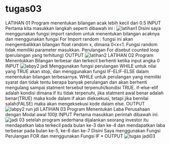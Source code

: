 # tugas03 
LATIHAN 01
Program menentukan bilangan acak lebih kecil dari 0.5
INPUT
Pertama kita masukkan langkah seperti dibawah ini :
![latihan1](https://user-images.githubusercontent.com/46734869/53008460-0c5c5200-346c-11e9-9f5b-4a10719d2694.jpg)
Disini saya menggunakan fungsi import random untuk menentukan bilangan acaknya dan menggunakan fungsi For 
Import random : fungsi ini akan mengembalikkan bilangan float random x, dimana 0<x<1. Fungsi random tidak memiliki parameter masukkan.
Perulangan For disebut counted loop (perulangan yang terhitung)
OUTPUT
![latihan2](https://user-images.githubusercontent.com/46734869/53009016-23e80a80-346d-11e9-9257-860708587936.jpg)
LATIHAN O2
Program Menentukkan Bilangan terbesar dan terkecil berhenti ketika input angka 0
INPUT
![labpy2 jadi](https://user-images.githubusercontent.com/46734869/53009126-63aef200-346d-11e9-9ca7-4d8fa3844322.png)
Menggunakan fungsi perulangan WHILE untuk nilai yang TRUE akan stop, dan menggunakan fungsi IF-ELIF-ELSE dalam menentukan bilangan terbesarnya.
WHILE untuk perulangan yang memiliki syarat dan tidak tentu berapa banyak perulangan dan akan berhenti mengulang sampai statment tersebut terpenuhi/kondisi TRUE.
if-else-elif adalah kondisi dimana if itu tidak terpenuhi, jika statment awal benar adalah benar(TRUE) maka kode dalam if akan dieksekusi, tetapi jika bernilai salah(FALSE) maka akan mengeksekusi kode dalam else.
OUTPUT
![labpy2 run jdi](https://user-images.githubusercontent.com/46734869/53009606-7c6bd780-346e-11e9-84e1-2f4bae5b8fbe.png)
LATIHAN 03
Program Menentukan Laba Perusahaan dengan Modal awal 100jt
INPUT
Pertama masukkan perintah dibawah ini:
![jadi 03](https://user-images.githubusercontent.com/46734869/52914745-b4540d00-32fe-11e9-96cc-4f586d700ce2.png)
setelah program sederhana dijalankan seorang investor itu mendapatkan laba terkecil pada bulan ke-3 dan ke-4 dan mendapatkan laba terbesar pada bulan ke-5, ke-6 dan ke-7
Disini Saya menggunakan Fungsi Perulangan FOR dan menggunakan Fungsi IF
• OUTPUT
![tugas jadi03](https://user-images.githubusercontent.com/46734869/52914798-36dccc80-32ff-11e9-89bf-dbd508f23c13.jpg)

